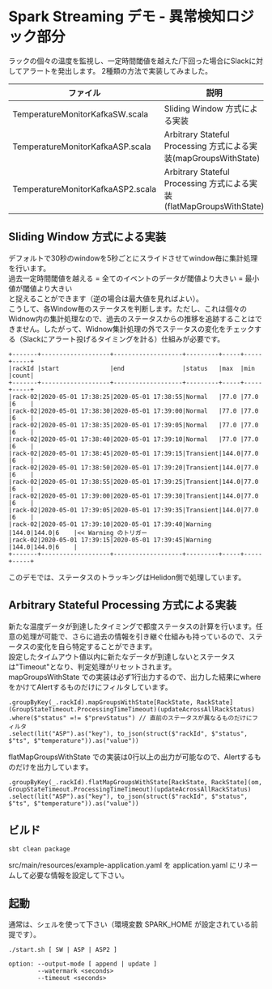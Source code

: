 # Spark Streaming デモ - 異常検知ロジック部分

ラックの個々の温度を監視し、一定時間閾値を越えた/下回った場合にSlackに対してアラートを発出します。
2種類の方法で実装してみました。  

| ファイル                           | 説明                                                                | 
|-----------------------------------|---------------------------------------------------------------------|
| TemperatureMonitorKafkaSW.scala   | Sliding Window 方式による実装                                        |
| TemperatureMonitorKafkaASP.scala  | Arbitrary Stateful Processing 方式による実装(mapGroupsWithState)     |
| TemperatureMonitorKafkaASP2.scala | Arbitrary Stateful Processing 方式による実装(flatMapGroupsWithState) |

## Sliding Window 方式による実装

デフォルトで30秒のwindowを5秒ごとにスライドさせてwindow毎に集計処理を行います。  
過去一定時間閾値を越える = 全てのイベントのデータが閾値より大きい = 最小値が閾値より大きい  
と捉えることができます（逆の場合は最大値を見ればよい）。  
こうして、各Window毎のステータスを判断します。ただし、これは個々のWidnow内の集計処理なので、過去のステータスからの推移を追跡することはできません。したがって、Widnow集計処理の外でステータスの変化をチェックする（Slackにアラート投げるタイミングを計る）仕組みが必要です。

```
+-------+-------------------+-------------------+---------+-----+-----+-----+
|rackId |start              |end                |status   |max  |min  |count|
+-------+-------------------+-------------------+---------+-----+-----+-----+
|rack-02|2020-05-01 17:38:25|2020-05-01 17:38:55|Normal   |77.0 |77.0 |6    |
|rack-02|2020-05-01 17:38:30|2020-05-01 17:39:00|Normal   |77.0 |77.0 |6    |
|rack-02|2020-05-01 17:38:35|2020-05-01 17:39:05|Normal   |77.0 |77.0 |6    |
|rack-02|2020-05-01 17:38:40|2020-05-01 17:39:10|Normal   |77.0 |77.0 |6    |
|rack-02|2020-05-01 17:38:45|2020-05-01 17:39:15|Transient|144.0|77.0 |6    |
|rack-02|2020-05-01 17:38:50|2020-05-01 17:39:20|Transient|144.0|77.0 |6    |
|rack-02|2020-05-01 17:38:55|2020-05-01 17:39:25|Transient|144.0|77.0 |6    |
|rack-02|2020-05-01 17:39:00|2020-05-01 17:39:30|Transient|144.0|77.0 |6    |
|rack-02|2020-05-01 17:39:05|2020-05-01 17:39:35|Transient|144.0|77.0 |6    |
|rack-02|2020-05-01 17:39:10|2020-05-01 17:39:40|Warning  |144.0|144.0|6    |<< Warning のトリガー
|rack-02|2020-05-01 17:39:15|2020-05-01 17:39:45|Warning  |144.0|144.0|6    |
+-------+-------------------+-------------------+---------+-----+-----+-----+
```

このデモでは、ステータスのトラッキングはHelidon側で処理しています。

## Arbitrary Stateful Processing 方式による実装

新たな温度データが到達したタイミングで都度ステータスの計算を行います。任意の処理が可能で、さらに過去の情報を引き継ぐ仕組みも持っているので、ステータスの変化を自ら特定することができます。  
設定したタイムアウト値以内に新たなデータが到達しないとステータスは"Timeout"となり、判定処理がリセットされます。  
mapGroupsWithState での実装は必ず1行出力するので、出力した結果にwhereをかけてAlertするものだけにフィルタしています。

```
.groupByKey(_.rackId).mapGroupsWithState[RackState, RackState](GroupStateTimeout.ProcessingTimeTimeout)(updateAcrossAllRackStatus)
.where($"status" =!= $"prevStatus") // 直前のステータスが異なるものだけにフィルタ
.select(lit("ASP").as("key"), to_json(struct($"rackId", $"status", $"ts", $"temperature")).as("value"))
```

flatMapGroupsWithState での実装は0行以上の出力が可能なので、Alertするものだけを出力しています。

```
.groupByKey(_.rackId).flatMapGroupsWithState[RackState, RackState](om, GroupStateTimeout.ProcessingTimeTimeout)(updateAcrossAllRackStatus)
.select(lit("ASP").as("key"), to_json(struct($"rackId", $"status", $"ts", $"temperature")).as("value"))
```

## ビルド
```
sbt clean package
```
src/main/resources/example-application.yaml を application.yaml にリネームして必要な情報を設定して下さい。

## 起動

通常は、シェルを使って下さい（環境変数 SPARK_HOME が設定されている前提です）。

```
./start.sh [ SW | ASP | ASP2 ] 

option: --output-mode [ append | update ] 
        --watermark <seconds> 
        --timeout <seconds>
```
